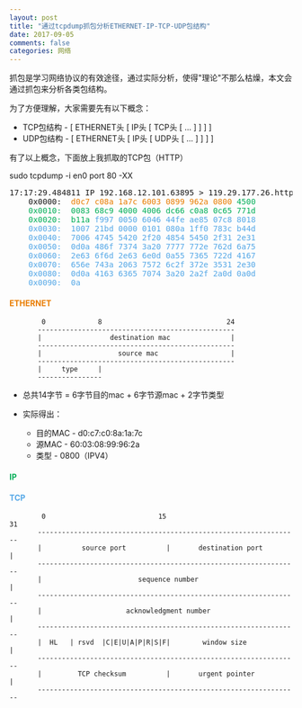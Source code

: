 ```yaml
---
layout: post
title: "通过tcpdump抓包分析ETHERNET-IP-TCP-UDP包结构"
date: 2017-09-05
comments: false
categories: 网络
---
```


抓包是学习网络协议的有效途径，通过实际分析，使得"理论"不那么枯燥，本文会通过抓包来分析各类包结构。

为了方便理解，大家需要先有以下概念：

* TCP包结构 - [ ETHERNET头 [ IP头 [ TCP头 [ ... ] ] ] ]
* UDP包结构 - [ ETHERNET头 [ IP头 [ UDP头 [ ... ] ] ] ]

有了以上概念，下面放上我抓取的TCP包（HTTP）

sudo tcpdump -i en0 port 80 -XX
<pre>
17:17:29.484811 IP 192.168.12.101.63895 > 119.29.177.26.http: Flags [P.], seq 1:80, ack 1, win 4103, options [nop,nop,TS val 53585color3116 ecr 3024973830], length 79: HTTP: GET / HTTP/1.1
    0x0000:  <font color="#E97D00">d0c7 c08a 1a7c 6003 0899 962a 0800</font> <font color="#03AF59">4500
    0x0010:  0083 68c9 4000 4006 dc66 c0a8 0c65 771d
    0x0020:  b11a</font> <font color="#55A8E7">f997 0050 6046 44fe ae85 07c8 8018
    0x0030:  1007 21bd 0000 0101 080a 1ff0 783c b44d
    0x0040:  7006 4745 5420 2f20 4854 5450 2f31 2e31
    0x0050:  0d0a 486f 7374 3a20 7777 772e 762d 6a75
    0x0060:  2e63 6f6d 2e63 6e0d 0a55 7365 722d 4167
    0x0070:  656e 743a 2063 7572 6c2f 372e 3531 2e30
    0x0080:  0d0a 4163 6365 7074 3a20 2a2f 2a0d 0a0d
    0x0090:  0a</font>
</pre>

#### <font color="#E97D00">ETHERNET</font>
```
        0             8                               24
       -------------------------------------------------
       |                 destination mac               |
       -------------------------------------------------
       |                   source mac                  |
       -------------------------------------------------
       |     type     |
       ----------------
```

* 总共14字节 = 6字节目的mac + 6字节源mac + 2字节类型
* 实际得出：

    - 目的MAC - d0:c7:c0:8a:1a:7c
    - 源MAC   - 60:03:08:99:96:2a
    - 类型    - 0800（IPV4）

#### <font color="#03AF59">IP</font>

#### <font color="#55A8E7">TCP</font>

```
        0                            15                              31
       -----------------------------------------------------------------
       |          source port          |       destination port        |
       -----------------------------------------------------------------
       |                        sequence number                        |
       -----------------------------------------------------------------
       |                     acknowledgment number                     |
       -----------------------------------------------------------------
       |  HL   | rsvd  |C|E|U|A|P|R|S|F|        window size            |
       -----------------------------------------------------------------
       |         TCP checksum          |       urgent pointer          |
       -----------------------------------------------------------------
```
